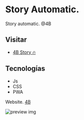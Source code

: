 # Story Automatic.

Story automatic. @4B

## Visitar
- [4B Story 🔥](https://alibhtty.com/)

## Tecnologías
* Js
* CSS
* PWA

Website. [4B](https://alibhtty.com/start/)

![preview img](/preview.jpg)